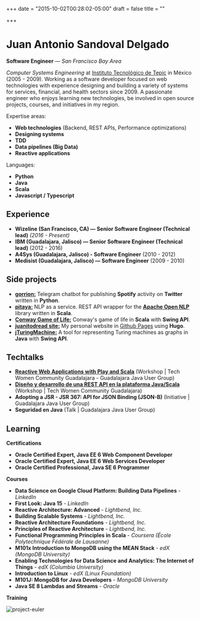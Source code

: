 +++
date = "2015-10-02T00:28:02-05:00"
draft = false
title = ""

+++

# Juan Antonio Sandoval Delgado
**Software Engineer** — _San Francisco Bay Area_

_Computer Systems Engineering_ at [Instituto Tecnológico de Tepic](http://www.ittepic.edu.mx/) in México (2005 - 2009).
Working as a software developer focused on web technologies with experience designing and building a variety of systems for services, financial, and health sectors since 2009. 
A passionate engineer who enjoys learning new technologies, be involved in open source projects, courses, and initiatives in my region.

Expertise areas:
* **Web technologies** (Backend, REST APIs, Performance optimizations)
* **Designing systems**
* **TDD**
* **Data pipelines (Big Data)**
* **Reactive applications**

Languages:
* **Python**
* **Java**
* **Scala**
* **Javascript / Typescript**

## Experience
* **Wizeline (San Francisco, CA) — Senior Software Engineer (Technical lead)** *(2016 - Present)*
* **IBM (Guadalajara, Jalisco) — Senior Software Engineer (Technical lead)** (2012 - 2016)
* **A4Sys (Guadalajara, Jalisco) - Software Engineer** (2010 - 2012)
* **Medisist (Guadalajara, Jalisco) — Software Engineer** (2009 - 2010)

## Side projects
* **[gorrion:](https://github.com/juanitodread/gorrion)** Telegram chatbot for publishing **Spotify** activity on **Twitter** written in **Python**.
* **[pitaya:](https://github.com/juanitodread/pitaya-finch)** NLP as a service. REST API wrapper for the **[Apache Open NLP](https://opennlp.apache.org/)** library written in **Scala**.
* **[Conway Game of Life:](https://github.com/juanitodread/conway-game-of-life)** Conway's game of life in **Scala** with **Swing API**.
* **[juanitodread site:](https://juanitodread.github.io)** My personal website in [Github Pages](https://pages.github.com) using **Hugo**.
* **[jTuringMachine:](https://github.com/juanitodread/jturingmachinele)** A tool for representing Turing machines as graphs in **Java** with **Swing API**.

## Techtalks
* **[Reactive Web Applications with Play and Scala](https://www.slideshare.net/Jvanito/reactive-web-applications-66391088)** (Workshop | Tech Women Community Guadalajara - Guadalajara Java User Group)
* **[Diseño y desarrollo de una REST API en la plataforma Java/Scala](https://www.slideshare.net/Jvanito/restfulll-web-services)** (Workshop | Tech Women Community Guadalajara)
* **Adopting a JSR - JSR 367: API for JSON Binding (JSON-B)** (Initiative | Guadalajara Java User Group)
* **Seguridad en Java** (Talk | Guadalajara Java User Group)

## Learning
**Certifications**
* **Oracle Certified Expert, Java EE 6 Web Component Developer**
* **Oracle Certified Expert, Java EE 6 Web Services Developer**
* **Oracle Certified Professional, Java SE 6 Programmer**

**Courses**
* **Data Science on Google Cloud Platform: Building Data Pipelines** - *LinkedIn*
* **First Look: Java 15** - *LinkedIn*
* **Reactive Architecture: Advanced** - *Lightbend, Inc.*
* **Building Scalable Systems** - *Lightbend, Inc.*
* **Reactive Architecture Foundations** - *Lightbend, Inc.*
* **Principles of Reactive Architecture** - *Lightbend, Inc.*
* **Functional Programming Principles in Scala** - *Coursera (École Polytechnique Fédérale de Lausanne)*
* **M101x Introduction to MongoDB using the MEAN Stack** - *edX (MongoDB University)*
* **Enabling Technologies for Data Science and Analytics: The Internet of Things** - *edX (Columbia University)*
* **Introduction to Linux** - *edX (Linux Foundation)*
* **M101J: MongoDB for Java Developers** - *MongoDB University*
* **Java SE 8 Lambdas and Streams** - *Oracle*

**Training**

![project-euler](https://projecteuler.net/profile/juanitodread.png)
